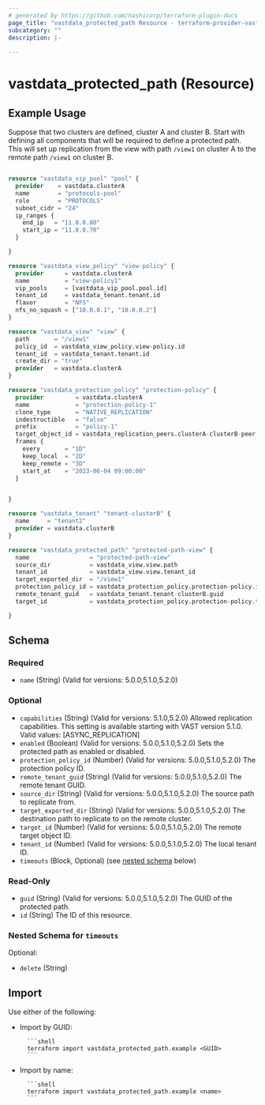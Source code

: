 ```yaml
---
# generated by https://github.com/hashicorp/terraform-plugin-docs
page_title: "vastdata_protected_path Resource - terraform-provider-vastdata"
subcategory: ""
description: |-
  
---
```


# vastdata_protected_path (Resource)



## Example Usage

Suppose that two clusters are defined, cluster A and cluster B. Start with defining all components that will be required to define a protected path.
This will set up replication from the view with path `/view1` on cluster A to the remote path `/view1` on cluster B.

```terraform

resource "vastdata_vip_pool" "pool" {
  provider    = vastdata.clusterA
  name        = "protocols-pool"
  role        = "PROTOCOLS"
  subnet_cidr = "24"
  ip_ranges {
    end_ip   = "11.0.0.80"
    start_ip = "11.0.0.70"
  }

}

resource "vastdata_view_policy" "view-policy" {
  provider      = vastdata.clusterA
  name          = "view-policy1"
  vip_pools     = [vastdata_vip_pool.pool.id]
  tenant_id     = vastdata_tenant.tenant.id
  flavor        = "NFS"
  nfs_no_squash = ["10.0.0.1", "10.0.0.2"]
}

resource "vastdata_view" "view" {
  path       = "/view1"
  policy_id  = vastdata_view_policy.view-policy.id
  tenant_id  = vastdata_tenant.tenant.id
  create_dir = "true"
  provider   = vastdata.clusterA
}

resource "vastdata_protection_policy" "protection-policy" {
  provider         = vastdata.clusterA
  name             = "protection-policy-1"
  clone_type       = "NATIVE_REPLICATION"
  indestructible   = "false"
  prefix           = "policy-1"
  target_object_id = vastdata_replication_peers.clusterA-clusterB-peer.id
  frames {
    every       = "1D"
    keep_local  = "2D"
    keep_remote = "3D"
    start_at    = "2023-06-04 09:00:00"
  }


}

resource "vastdata_tenant" "tenant-clusterB" {
  name     = "tenant2"
  provider = vastdata.clusterB
}

resource "vastdata_protected_path" "protected-path-view" {
  name                 = "protected-path-view"
  source_dir           = vastdata_view.view.path
  tenant_id            = vastdata_view.view.tenant_id
  target_exported_dir  = "/view1"
  protection_policy_id = vastdata_protection_policy.protection-policy.id
  remote_tenant_guid   = vastdata_tenant.tenant-clusterB.guid
  target_id            = vastdata_protection_policy.protection-policy.target_object_id

}
```

<!-- schema generated by tfplugindocs -->
## Schema

### Required

- `name` (String) (Valid for versions: 5.0.0,5.1.0,5.2.0) 

### Optional

- `capabilities` (String) (Valid for versions: 5.1.0,5.2.0) Allowed replication capabilities. This setting is available starting with VAST version 5.1.0. Valid values: [ASYNC_REPLICATION]
- `enabled` (Boolean) (Valid for versions: 5.0.0,5.1.0,5.2.0) Sets the protected path as enabled or disabled.
- `protection_policy_id` (Number) (Valid for versions: 5.0.0,5.1.0,5.2.0) The protection policy ID.
- `remote_tenant_guid` (String) (Valid for versions: 5.0.0,5.1.0,5.2.0) The remote tenant GUID.
- `source_dir` (String) (Valid for versions: 5.0.0,5.1.0,5.2.0) The source path to replicate from.
- `target_exported_dir` (String) (Valid for versions: 5.0.0,5.1.0,5.2.0) The destination path to replicate to on the remote cluster.
- `target_id` (Number) (Valid for versions: 5.0.0,5.1.0,5.2.0) The remote target object ID.
- `tenant_id` (Number) (Valid for versions: 5.0.0,5.1.0,5.2.0) The local tenant ID.
- `timeouts` (Block, Optional) (see [nested schema](#nestedblock--timeouts) below)

### Read-Only

- `guid` (String) (Valid for versions: 5.0.0,5.1.0,5.2.0) The GUID of the protected path.
- `id` (String) The ID of this resource.

<a id="nestedblock--timeouts"></a>
### Nested Schema for `timeouts`

Optional:

- `delete` (String)

## Import

Use either of the following:
- Import by GUID:

        ```shell
        terraform import vastdata_protected_path.example <GUID>
        ```
- Import by name:

        ```shell
        terraform import vastdata_protected_path.example <name>
        ```
